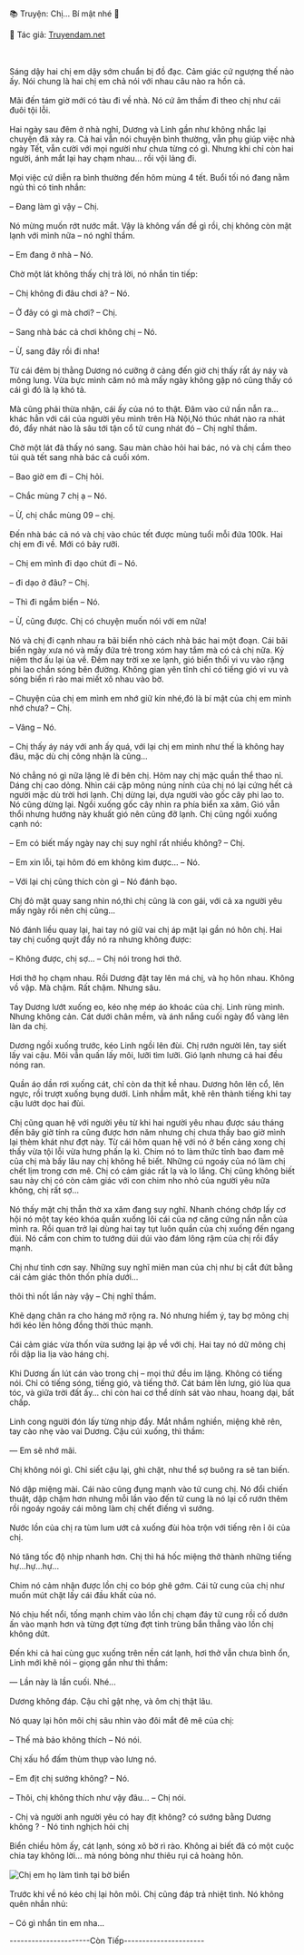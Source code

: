 📚 Truyện: Chị... Bí mật nhé 🔞 
<br>
<p>📖 Tác giả: <a href="https://truyendam.net" target="_blank" title="Truyện sex người lớn, truyện 18+ tại Truyendam.net">Truyendam.net</a></p>
<br></br>
Sáng dậy hai chị em dậy sớm chuẩn bị đồ đạc. Cảm giác cứ ngượng thế nào ấy. Nói chung là hai chị em chả nói với nhau câu nào ra hồn cả.
<br></br>
Mãi đến tám giờ mới có tàu đi về nhà. Nó cứ âm thầm đi theo chị như cái đuôi tội lỗi. 
<br></br>
Hai ngày sau đêm ở nhà nghỉ, Dương và Linh gần như không nhắc lại chuyện đã xảy ra. Cả hai vẫn nói chuyện bình thường, vẫn phụ giúp việc nhà ngày Tết, vẫn cười với mọi người như chưa từng có gì. Nhưng khi chỉ còn hai người, ánh mắt lại hay chạm nhau... rồi vội lảng đi.
<br></br>
Mọi việc cứ diễn ra bình thường đến hôm mùng 4 tết. Buổi tối nó đang nằm ngủ thì có tinh nhắn:
<br></br>
– Đang làm gì vậy – Chị.
<br></br>
Nó mừng muốn rớt nước mắt. Vậy là không vấn đề gì rồi, chị không còn mặt lạnh với mình nữa – nó nghĩ thầm.
<br></br>
– Em đang ở nhà – Nó.
<br></br>
Chờ một lát không thấy chị trả lời, nó nhắn tin tiếp:
<br></br>
– Chị không đi đâu chơi à? – Nó.
<br></br>
– Ở đây có gì mà chơi? – Chị.
<br></br>
– Sang nhà bác cả chơi không chị – Nó.
<br></br>
– Ừ, sang đây rồi đi nha!
<br></br>
Từ cái đêm bị thằng Dương nó cưỡng ở cảng đến giờ chị thấy rất áy náy và mông lung. Vừa bực mình căm nó mà mấy ngày không gặp nó cũng thấy có cái gì đó là lạ khó tả.
<br></br>
Mà cũng phải thừa nhận, cái ấy của nó to thật. Đâm vào cứ nần nẫn ra… khác hẳn với cái của người yêu mình trên Hà Nội,Nó thúc nhát nào ra nhát đó, đẩy nhát nào là sâu tới tận cổ tử cung nhát đó – Chị nghĩ thầm.
<br></br>
Chờ một lát đã thấy nó sang. Sau màn chào hỏi hai bác, nó và chị cầm theo túi quà tết sang nhà bác cả cuối xóm.
<br></br>
– Bao giờ em đi – Chị hỏi.
<br></br>
– Chắc mùng 7 chị ạ – Nó.
<br></br>
– Ừ, chị chắc mùng 09 – chị.
<br></br>
Đến nhà bác cả nó và chị vào chúc tết được mùng tuổi mỗi đứa 100k. Hai chị em đi về. Mới có bảy rưỡi.
<br></br>
– Chị em mình đi dạo chút đi – Nó.
<br></br>
– đi dạo ở đâu? – Chị.
<br></br>
– Thì đi ngắm biển – Nó.
<br></br>
– Ừ, cũng được. Chị có chuyện muốn nói với em nữa!
<br></br>
Nó và chị đi cạnh nhau ra bãi biển nhỏ cách nhà bác hai một đoạn. Cái bãi biển ngày xưa nó và mấy đứa trẻ trong xóm hay tắm mà có cả chị nữa. Kỷ niệm thơ ấu lại ùa về. Đêm nay trời xe xe lạnh, gió biển thổi vi vu vào rặng phi lao chắn sóng bên đường. Không gian yên tĩnh chỉ có tiếng gió vi vu và sóng biển rì rào mai miết xô nhau vào bờ.
<br></br>
– Chuyện của chị em mình em nhớ giữ kín nhé,đó là bí mật của chị em mình nhớ chưa? – Chị.
<br></br>
– Vâng – Nó.
<br></br>
– Chị thấy áy náy với anh ấy quá, với lại chị em mình như thế là không hay đâu, mặc dù chị công nhận là cũng...
<br></br>
Nó chẳng nó gì nữa lặng lẽ đi bên chị. Hôm nay chị mặc quần thể thao nỉ. Dáng chị cao dỏng. Nhìn cái cặp mông núng nính của chị nó lại cứng hết cả người mặc dù trời hơi lạnh. Chị dừng lại, dựa người vào gốc cây phi lao to. Nó cũng dừng lại. Ngồi xuống gốc cây nhìn ra phía biển xa xăm. Gió vẫn thổi nhưng hướng này khuất gió nên cũng đỡ lạnh. Chị cũng ngồi xuống cạnh nó:
<br></br>
– Em có biết mấy ngày nay chị suy nghĩ rất nhiều không? – Chị.
<br></br>
– Em xin lỗi, tại hôm đó em không kìm được… – Nó.
<br></br>
– Với lại chị cũng thích còn gì – Nó đánh bạo.
<br></br>
Chị đỏ mặt quay sang nhìn nó,thì chị cũng là con gái, với cả xa người yêu mấy ngày rồi nên chị cũng...
<br></br>
Nó đánh liều quay lại, hai tay nó giữ vai chị áp mặt lại gần nó hôn chị. Hai tay chị cuống quýt đẩy nó ra nhưng không được:
<br></br>
– Không được, chị sợ… – Chị nói trong hơi thở.
<br></br>
 Hơi thở họ chạm nhau. Rồi Dương đặt tay lên má chị, và họ hôn nhau. Không vồ vập. Mà chậm. Rất chậm. Nhưng sâu.
<br></br>
Tay Dương lướt xuống eo, kéo nhẹ mép áo khoác của chị. Linh rùng mình. Nhưng không cản. Cát dưới chân mềm, và ánh nắng cuối ngày đổ vàng lên làn da chị.
<br></br>
Dương ngồi xuống trước, kéo Linh ngồi lên đùi. Chị rướn người lên, tay siết lấy vai cậu. Môi vẫn quấn lấy môi, lưỡi tìm lưỡi. Gió lạnh nhưng cả hai đều nóng ran.
<br></br>
Quần áo dần rơi xuống cát, chỉ còn da thịt kề nhau. Dương hôn lên cổ, lên ngực, rồi trượt xuống bụng dưới. Linh nhắm mắt, khẽ rên thành tiếng khi tay cậu lướt dọc hai đùi.
<br></br>
Chị cũng quan hệ với người yêu từ khi hai người yêu nhau được sáu tháng đến bây giờ tính ra cũng được hơn năm nhưng chị chưa thấy bao giờ mình lại thèm khát như đợt này. Từ cái hôm quan hệ với nó ở bến cảng xong chị thấy vừa tội lỗi vừa hưng phấn lạ kì. Chim nó to làm thức tỉnh bao đam mê của chị mà bấy lâu nay chị không hề biết. Những cú ngoáy của nó làm chị chết lịm trong cơn mê. Chị có cảm giác rất lạ và lo lắng. Chị cũng không biết sau này chị có còn cảm giác với con chim nho nhỏ của người yêu nữa không, chị rất sợ…
<br></br>
Nó thấy mặt chị thẫn thờ xa xăm đang suy nghĩ. Nhanh chóng chớp lấy cơ hội nó một tay kéo khóa quần xuống lôi cái của nợ căng cứng nần nẫn của mình ra. Rồi quan trở lại dùng hai tay tụt luôn quần của chị xuống đến ngang đùi. Nó cầm con chim to tướng dúi dúi vào đám lông rậm của chị rồi đẩy mạnh.
<br></br>
Chị như tỉnh cơn say. Những suy nghĩ miên man của chị như bị cắt đứt bằng cái cảm giác thôn thốn phía dưới… 
<br></br>
thôi thì nốt lần này vậy – Chị nghĩ thầm.
<br></br>
Khẽ dạng chân ra cho háng mở rộng ra. Nó nhưng hiểm ý, tay bợ mông chị hới kéo lên hông đồng thời thúc mạnh.
<br></br>
Cái cảm giác vừa thốn vừa sướng lại ập về với chị. Hai tay nó dữ mông chị rồi dập lia lịa vào háng chị.
<br></br>
Khi Dương ấn lút cán vào trong chị – mọi thứ đều im lặng. Không có tiếng nói. Chỉ có tiếng sóng, tiếng gió, và tiếng thở. Cát bám lên lưng, gió lùa qua tóc, và giữa trời đất ấy… chỉ còn hai cơ thể dính sát vào nhau, hoang dại, bất chấp.
<br></br>
Linh cong người đón lấy từng nhịp đẩy. Mắt nhắm nghiền, miệng khẽ rên, tay cào nhẹ vào vai Dương. Cậu cúi xuống, thì thầm:
<br></br>
— Em sẽ nhớ mãi.
<br></br>
Chị không nói gì. Chỉ siết cậu lại, ghì chặt, như thể sợ buông ra sẽ tan biến.
<br></br>
Nó dập miệng mài. Cái nào cũng đụng mạnh vào tử cung chị. Nó đổi chiến thuật, dập chậm hơn nhưng mỗi lần vào đến tử cung là nó lại cố rướn thêm rồi ngoáy ngoáy cái mông làm chị chết điếng vì sướng.
<br></br>
Nước lồn của chị ra tùm lum ướt cả xuống đùi hòa trộn với tiếng rên ỉ ôi của chị.
<br></br>
Nó tăng tốc độ nhịp nhanh hơn. Chị thì há hốc miệng thở thành những tiếng hự...hự...hự...
<br></br>
Chim nó cảm nhận được lồn chị co bóp ghê gớm. Cái tử cung của chị như muốn mút chặt lấy cái đầu khất của nó.
<br></br>
Nó chịu hết nổi, tống mạnh chim vào lồn chị chạm đáy tử cung rồi cố dướn ấn vào mạnh hơn và từng đợt từng đợt tinh trùng bắn thẳng vào lồn chị không dứt.
<br></br>
Đến khi cả hai cùng gục xuống trên nền cát lạnh, hơi thở vẫn chưa bình ổn, Linh mới khẽ nói – giọng gần như thì thầm:
<br></br>
— Lần này là lần cuối. Nhé...
<br></br>
Dương không đáp. Cậu chỉ gật nhẹ, và ôm chị thật lâu.
<br></br>
Nó quay lại hôn môi chị sâu nhìn vào đôi mắt đê mê của chị:
<br></br>
– Thế mà bảo không thích – Nó nói.
<br></br>
Chị xấu hổ đấm thùm thụp vào lưng nó.
<br></br>
– Em địt chị sướng không? – Nó.
<br></br>
– Thôi, chị không thích như vậy đâu… – Chị nói.
<br></br>
- Chị và người anh người yêu có hay địt không? có sướng bằng Dương không ? - Nó tinh nghịch hỏi chị
<br></br>
Biển chiều hôm ấy, cát lạnh, sóng xô bờ rì rào. Không ai biết đã có một cuộc chia tay không lời... mà nóng bỏng như thiêu rụi cả hoàng hôn.
<br></br>
<img src="/images/chi-bi-mat-nhe/hoanghon.jpg" alt="Chị em họ làm tình tại bờ biển"/>
<br></br>
Trước khi về nó kéo chị lại hôn môi. Chị cũng đáp trả nhiệt tình. Nó không quên nhắn nhủ:
<br></br>
– Có gì nhắn tin em nha…

----------------------Còn Tiếp----------------------
<!-- truyện sex vợ bạn, vợ bạn ngon quá, hiếp dâm vợ bạn tại nhà, bạn chồng đụ vợ, truyện sex sinh viên, truyện sex xóm trọ,truyện sex hiếp dâm,truyện 18+,Truyện sex người lớn, Truyendam.net -->